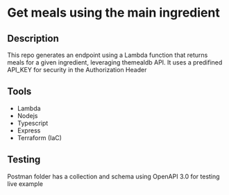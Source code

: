 # Get meals using the main ingredient

## Description

This repo generates an endpoint using a Lambda function that returns meals for a given ingredient, leveraging themealdb API. It uses a predifined API_KEY for security in the Authorization Header

## Tools

-   Lambda
-   Nodejs
-   Typescript
-   Express
-   Terraform (IaC)

## Testing

Postman folder has a collection and schema using OpenAPI 3.0 for testing live example
